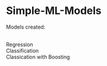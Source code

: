 # Simple-ML-Models
Models created:<br/><br/>

Regression<br/>
Classification<br/>
Classication with Boosting<br/>
